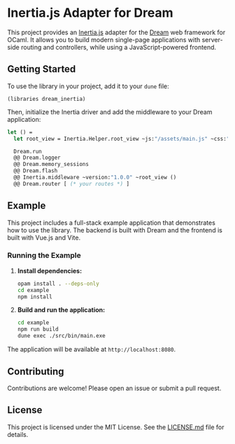 # Inertia.js Adapter for Dream

This project provides an [Inertia.js](https://inertiajs.com/) adapter for the [Dream](https://aantron.github.io/dream/) web framework for OCaml. It allows you to build modern single-page applications with server-side routing and controllers, while using a JavaScript-powered frontend.

## Getting Started

To use the library in your project, add it to your `dune` file:

```dune
(libraries dream_inertia)
```

Then, initialize the Inertia driver and add the middleware to your Dream application:

```ocaml
let () =
  let root_view = Inertia.Helper.root_view ~js:"/assets/main.js" ~css:"/assets/main.css" in

  Dream.run
  @@ Dream.logger
  @@ Dream.memory_sessions
  @@ Dream.flash
  @@ Inertia.middleware ~version:"1.0.0" ~root_view ()
  @@ Dream.router [ (* your routes *) ]
```

## Example

This project includes a full-stack example application that demonstrates how to use the library. The backend is built with Dream and the frontend is built with Vue.js and Vite.

### Running the Example

1.  **Install dependencies:**

    ```bash
    opam install . --deps-only
    cd example
    npm install
    ```

2.  **Build and run the application:**

    ```bash
    cd example
    npm run build
    dune exec ./src/bin/main.exe
    ```

The application will be available at `http://localhost:8080`.

## Contributing

Contributions are welcome! Please open an issue or submit a pull request.

## License

This project is licensed under the MIT License. See the [LICENSE.md](LICENSE.md) file for details.
